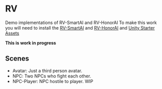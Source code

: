 # RV
Demo implementations of RV-SmartAI and RV-HonorAI 
To make this work you will need to install the [RV-SmartAI](https://assetstore.unity.com/packages/tools/ai/rv-smart-ai-146170) and [RV-HonorAI](https://assetstore.unity.com/packages/tools/ai/rv-honor-ai-188764) and [Unity Starter Assets](https://assetstore.unity.com/packages/essentials/starter-assets-third-person-character-controller-196526)

**This is work in progress**

## Scenes
- Avatar: Just a third person avatar.
- NPC: Two NPCs who fight each other.
- NPC-Player: NPC hostile to player. WIP
